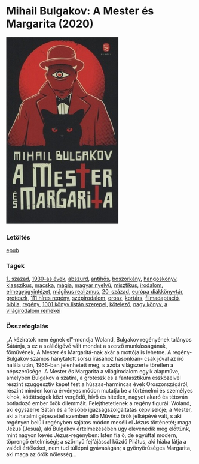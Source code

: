# <a name="id_275">Mihail Bulgakov: A Mester és Margarita (2020)</a>
<img src="https://github.com/BercziSandor/calibre_lib/raw/main/libs/main/Mihail%20Bulgakov/A%20Mester%20es%20Margarita%20%28275%29/cover.jpg" alt="cover" width="300"/>

### Letöltés
[epub](https://github.com/BercziSandor/calibre_lib/raw/main/libs/main/Mihail%20Bulgakov/A%20Mester%20es%20Margarita%20%28275%29/A%20Mester%20es%20Margarita%20-%20Mihail%20Bulgakov.epub)

### Tagek
[1. század](https://github.com/berczisandor/calibre_lib/libs/main/blob/main/_tags/1.%20sz%c3%a1zad.md), [1930-as évek](https://github.com/berczisandor/calibre_lib/libs/main/blob/main/_tags/1930-as%20%c3%a9vek.md), [abszurd](https://github.com/berczisandor/calibre_lib/libs/main/blob/main/_tags/abszurd.md), [antihős](https://github.com/berczisandor/calibre_lib/libs/main/blob/main/_tags/antih%c5%91s.md), [boszorkány](https://github.com/berczisandor/calibre_lib/libs/main/blob/main/_tags/boszork%c3%a1ny.md), [hangoskönyv](https://github.com/berczisandor/calibre_lib/libs/main/blob/main/_tags/hangosk%c3%b6nyv.md), [klasszikus](https://github.com/berczisandor/calibre_lib/libs/main/blob/main/_tags/klasszikus.md), [macska](https://github.com/berczisandor/calibre_lib/libs/main/blob/main/_tags/macska.md), [mágia](https://github.com/berczisandor/calibre_lib/libs/main/blob/main/_tags/m%c3%a1gia.md), [magyar nyelvű](https://github.com/berczisandor/calibre_lib/libs/main/blob/main/_tags/magyar%20nyelv%c5%b1.md), [misztikus](https://github.com/berczisandor/calibre_lib/libs/main/blob/main/_tags/misztikus.md), [irodalom](https://github.com/berczisandor/calibre_lib/libs/main/blob/main/_tags/irodalom.md), [elmegyógyintézet](https://github.com/berczisandor/calibre_lib/libs/main/blob/main/_tags/elmegy%c3%b3gyint%c3%a9zet.md), [mágikus realizmus](https://github.com/berczisandor/calibre_lib/libs/main/blob/main/_tags/m%c3%a1gikus%20realizmus.md), [20. század](https://github.com/berczisandor/calibre_lib/libs/main/blob/main/_tags/20.%20sz%c3%a1zad.md), [európa diákkönyvtár](https://github.com/berczisandor/calibre_lib/libs/main/blob/main/_tags/eur%c3%b3pa%20di%c3%a1kk%c3%b6nyvt%c3%a1r.md), [groteszk](https://github.com/berczisandor/calibre_lib/libs/main/blob/main/_tags/groteszk.md), [111 híres regény](https://github.com/berczisandor/calibre_lib/libs/main/blob/main/_tags/111%20h%c3%adres%20reg%c3%a9ny.md), [szépirodalom](https://github.com/berczisandor/calibre_lib/libs/main/blob/main/_tags/sz%c3%a9pirodalom.md), [orosz](https://github.com/berczisandor/calibre_lib/libs/main/blob/main/_tags/orosz.md), [kortárs](https://github.com/berczisandor/calibre_lib/libs/main/blob/main/_tags/kort%c3%a1rs.md), [filmadaptáció](https://github.com/berczisandor/calibre_lib/libs/main/blob/main/_tags/filmadapt%c3%a1ci%c3%b3.md), [biblia](https://github.com/berczisandor/calibre_lib/libs/main/blob/main/_tags/biblia.md), [regény](https://github.com/berczisandor/calibre_lib/libs/main/blob/main/_tags/reg%c3%a9ny.md), [1001 könyv listán szerepel](https://github.com/berczisandor/calibre_lib/libs/main/blob/main/_tags/1001%20k%c3%b6nyv%20list%c3%a1n%20szerepel.md), [kötelező](https://github.com/berczisandor/calibre_lib/libs/main/blob/main/_tags/k%c3%b6telez%c5%91.md), [nagy könyv](https://github.com/berczisandor/calibre_lib/libs/main/blob/main/_tags/nagy%20k%c3%b6nyv.md), [a világirodalom remekei](https://github.com/berczisandor/calibre_lib/libs/main/blob/main/_tags/a%20vil%c3%a1girodalom%20remekei.md)

### Összefoglalás
<div>
<p>„A ​kéziratok nem égnek el”-mondja Woland, Bulgakov regényének talányos Sátánja, s ez a szállóigévé vált mondat a szerző munkásságának, főművének, A Mester és Margaritá-nak akár a mottója is lehetne. A regény-Bulgakov számos hánytatott sorsú írásához hasonlóan- csak jóval az író halála után, 1966-ban jelenhetett meg, s azóta világszerte töretlen a népszerűsége. A Mester és Margarita a világirodalom egyik alapműve, amelyben Bulgakov a szatíra, a groteszk és a fantasztikum eszközeivel részint szuggesztív képet fest a húszas-harmincas évek Oroszországáról, részint minden korra érvényes módon mutatja be a történelmi és személyes kínok, kötöttségek közt vergődő, hívő és hitetlen, nagyot akaró és tétován botladozó ember örök dilemmáit. Felejthetetlenek a regény figurái: Woland, aki egyszerre Sátán és a felsőbb igazságszolgáltatás képviselője; a Mester, aki a hatalmi gépezettel szemben álló Művész örök jelképévé vált, s aki regényen belüli regényben sajátos módon meséli el Jézus történetét; maga Jézus (Jesua), aki Bulgakov értelmezésében úgy elevenedik meg előttünk, mint nagyon kevés Jézus-regényben: Isten fia ő, de egyúttal modern, töprengő értelmiségi; a szörnyű fejfájással küzdő Pilátus, aki hiába látja a valódi értékeket, nem tud túllépni gyávaságán; a gyönyörűséges Margarita, aki maga az örök nőiesség…</p></div>


